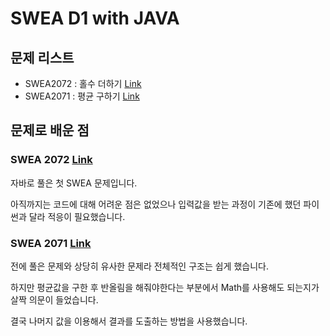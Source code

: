 # SWEA D1 with JAVA



## 문제 리스트

- SWEA2072 : 홀수 더하기 [Link](https://github.com/BonHyuck/Java/blob/master/workspace/D1/src/SWEA2072.java)
- SWEA2071 : 평균 구하기 [Link](https://github.com/BonHyuck/Java/blob/master/workspace/D1/src/SWEA2071.java)



## 문제로 배운 점

### SWEA 2072 [Link](https://github.com/BonHyuck/Java/blob/master/workspace/D1/src/SWEA2072.java)

자바로 풀은 첫 SWEA 문제입니다. 

아직까지는 코드에 대해 어려운 점은 없었으나 입력값을 받는 과정이 기존에 했던 파이썬과 달라 적응이 필요했습니다.



### SWEA 2071 [Link](https://github.com/BonHyuck/Java/blob/master/workspace/D1/src/SWEA2071.java)

전에 풀은 문제와 상당히 유사한 문제라 전체적인 구조는 쉽게 했습니다. 

하지만 평균값을 구한 후 반올림을 해줘야한다는 부분에서 Math를 사용해도 되는지가 살짝 의문이 들었습니다.

결국 나머지 값을 이용해서 결과를 도출하는 방법을 사용했습니다.